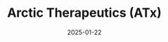 ---  
layout: startup_page  
title: "Arctic Therapeutics (ATx)"  
id: "arctictherapeutics.com"  
permalink: "/arctictherapeuticsatxarctictherapeutics.com01222025/"  
website: "https://www.arctictherapeutics.com/"  
funding_round: "Series A"  
funding_amount: "€26.5M"  
investors: "EIC Fund, Kaldbakur, Sanos Group, Cerebrum DAO, The Lurie Family Foundation, Kerecis co-founders, Chemometec, Icelandic institutional investors and family offices"  
about: "Arctic Therapeutics is an Icelandic drug discovery and development company focused on creating safer and more effective treatments for challenging diseases. They leverage applied genomics to develop treatments for dementia and inflammatory skin diseases, with two lead candidates, AT-001 and AT-004, currently in clinical trials."  
markets: "Biotechnology, Pharmaceuticals, Drug Discovery"  
hq: "Reykjavik, Iceland, Iceland"  
founded_year: "2015"  
linkedin: "https://www.linkedin.com/company/80998499/admin/page-posts/published/"  
twitter: ""  
instagram: ""  
facebook: ""  
crunchbase: ""  
pitchbook: ""  

date_display: "22-Jan-2025"  
date: "2025-01-22"

# SEO Optimization  
meta_title: "Arctic Therapeutics (ATx) - Series A Funding (€26.5M)"  
meta_description: "Arctic Therapeutics (ATx), Arctic Therapeutics is an Icelandic drug discovery and development company focused on creating safer and more effective treatments for challenging dis..."  
meta_keywords: "Arctic Therapeutics (ATx), Biotechnology, Pharmaceuticals, Drug Discovery, Series A funding"  
canonical_url: "https://startup.projectstartups.com/arctictherapeuticsatxarctictherapeutics.com01222025/"  
---